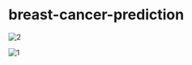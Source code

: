 # breast-cancer-prediction

![2](https://user-images.githubusercontent.com/33474317/106919547-42b23b00-6730-11eb-9c32-8aeb937c3915.png)

![1](https://user-images.githubusercontent.com/33474317/106919488-329a5b80-6730-11eb-826f-1ba693d26e51.png)


